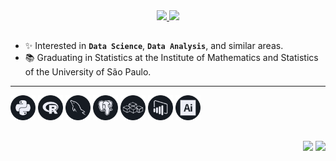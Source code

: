 <div align="center" height="180em!important" position="relative">
  <a href="https://github.com/bmorbin">
  <img position="absolute" src="https://github-readme-stats.vercel.app/api?username=bmorbin&text_color=d6d6d8&bg_color=161b22&hide_border=True&title_color=ffffff"/>
  <img position="absolute" src="https://github-readme-stats.vercel.app/api/top-langs/?username=bmorbin&langs_count=10&layout=compact&text_color=d6d6d8&bg_color=161b22&hide_border=True&title_color=ffffff"/>
  </a>
</div>

  ##
- ✨ Interested in **`Data Science`**, **`Data Analysis`**, and similar areas.
- 📚 Graduating in Statistics at the Institute of Mathematics and Statistics of the University of São Paulo.
<hr>


<div style="display:inline-block; align-items:center">
  <img width="40em" margin:"10px" src="https://github.com/bmorbin/bmorbin/blob/main/icons/python_.svg" />
  <img width="40em" margin:"10px" src="https://github.com/bmorbin/bmorbin/blob/main/icons/r_.svg" />
  <img width="40em" margin:"10px" src="https://github.com/bmorbin/bmorbin/blob/main/icons/mysql_.svg" />
  <img width="40em" margin:"10px" src="https://github.com/bmorbin/bmorbin/blob/main/icons/postgresql_.svg" />
  <img width="40em" margin:"10px" src="https://github.com/bmorbin/bmorbin/blob/main/icons/vba_.svg" />
  <img width="40em" margin:"10px" src="https://github.com/bmorbin/bmorbin/blob/main/icons/powerbi_.svg" />
  <img width="40em" margin:"10px" src="https://github.com/bmorbin/bmorbin/blob/main/icons/illustrator_.svg" />
</div>

  ##
<div align="right">
<a href = "mailto:bruno.morbin.12@gmail.com"><img src="https://img.shields.io/badge/-Gmail-%23333?style=for-the-badge&logo=gmail&logoColor=white" target="_blank"></a>
  <a href="https://www.linkedin.com/in/bruno-groper-morbin" target="_blank"><img src="https://img.shields.io/badge/-LinkedIn-%230077B5?style=for-the-badge&logo=linkedin&logoColor=white" target="_blank"></a> 
</div>
